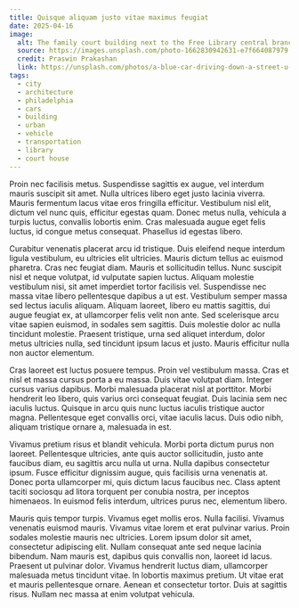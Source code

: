 ```yaml
---
title: Quisque aliquam justo vitae maximus feugiat
date: 2025-04-16
image:
  alt: The family court building next to the Free Library central branch at 19th and Vine
  source: https://images.unsplash.com/photo-1662830942631-e7f664087979
  credit: Praswin Prakashan
  link: https://unsplash.com/photos/a-blue-car-driving-down-a-street-u-lD3L1jGbo
tags:
  - city
  - architecture
  - philadelphia
  - cars
  - building
  - urban
  - vehicle
  - transportation
  - library
  - court house
---
```


Proin nec facilisis metus. Suspendisse sagittis ex augue, vel interdum mauris suscipit sit amet. Nulla ultrices libero eget justo lacinia viverra. Mauris fermentum lacus vitae eros fringilla efficitur. Vestibulum nisl elit, dictum vel nunc quis, efficitur egestas quam. Donec metus nulla, vehicula a turpis luctus, convallis lobortis enim. Cras malesuada augue eget felis luctus, id congue metus consequat. Phasellus id egestas libero.

Curabitur venenatis placerat arcu id tristique. Duis eleifend neque interdum ligula vestibulum, eu ultricies elit ultricies. Mauris dictum tellus ac euismod pharetra. Cras nec feugiat diam. Mauris et sollicitudin tellus. Nunc suscipit nisl et neque volutpat, id vulputate sapien luctus. Aliquam molestie vestibulum nisi, sit amet imperdiet tortor facilisis vel. Suspendisse nec massa vitae libero pellentesque dapibus a ut est. Vestibulum semper massa sed lectus iaculis aliquam. Aliquam laoreet, libero eu mattis sagittis, dui augue feugiat ex, at ullamcorper felis velit non ante. Sed scelerisque arcu vitae sapien euismod, in sodales sem sagittis. Duis molestie dolor ac nulla tincidunt molestie. Praesent tristique, urna sed aliquet interdum, dolor metus ultricies nulla, sed tincidunt ipsum lacus et justo. Mauris efficitur nulla non auctor elementum.

Cras laoreet est luctus posuere tempus. Proin vel vestibulum massa. Cras et nisl et massa cursus porta a eu massa. Duis vitae volutpat diam. Integer cursus varius dapibus. Morbi malesuada placerat nisl at porttitor. Morbi hendrerit leo libero, quis varius orci consequat feugiat. Duis lacinia sem nec iaculis luctus. Quisque in arcu quis nunc luctus iaculis tristique auctor magna. Pellentesque eget convallis orci, vitae iaculis lacus. Duis odio nibh, aliquam tristique ornare a, malesuada in est.

Vivamus pretium risus et blandit vehicula. Morbi porta dictum purus non laoreet. Pellentesque ultricies, ante quis auctor sollicitudin, justo ante faucibus diam, eu sagittis arcu nulla ut urna. Nulla dapibus consectetur ipsum. Fusce efficitur dignissim augue, quis facilisis urna venenatis at. Donec porta ullamcorper mi, quis dictum lacus faucibus nec. Class aptent taciti sociosqu ad litora torquent per conubia nostra, per inceptos himenaeos. In euismod felis interdum, ultrices purus nec, elementum libero.

Mauris quis tempor turpis. Vivamus eget mollis eros. Nulla facilisi. Vivamus venenatis euismod mauris. Vivamus vitae lorem et erat pulvinar varius. Proin sodales molestie mauris nec ultricies. Lorem ipsum dolor sit amet, consectetur adipiscing elit. Nullam consequat ante sed neque lacinia bibendum. Nam mauris est, dapibus quis convallis non, laoreet id lacus. Praesent ut pulvinar dolor. Vivamus hendrerit luctus diam, ullamcorper malesuada metus tincidunt vitae. In lobortis maximus pretium. Ut vitae erat et mauris pellentesque ornare. Aenean et consectetur tortor. Duis at sagittis risus. Nullam nec massa at enim volutpat vehicula.
